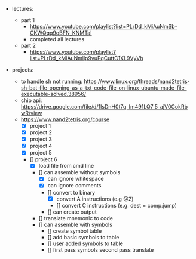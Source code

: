 - lectures:
	- part 1
		- https://www.youtube.com/playlist?list=PLrDd_kMiAuNmSb-CKWQqq9oBFN_KNMTaI
		- completed all lectures
	- part 2
		- https://www.youtube.com/playlist?list=PLrDd_kMiAuNmllp9vuPqCuttC1XL9VyVh

- projects:
	- to handle sh not running: https://www.linux.org/threads/nand2tetris-sh-bat-file-opening-as-a-txt-code-file-on-linux-ubuntu-made-file-executable-solved.38956/
	- chip api: https://drive.google.com/file/d/1IsDnH0t7q_Im491LQ7_5_ajV0CokRbwR/view
	- https://www.nand2tetris.org/course
		- [x] project 1
		- [x] project 2
		- [x] project 3
		- [x] project 4
		- [x] project 5
		- [] project 6
			- [x] load file from cmd line
			- [] can assemble without symbols
				- [x] can ignore whitespace
				- [x] can ignore comments
				- [] convert to binary
					- [x] convert A instructions (e.g @2)
					- [] convert C instructions (e.g. dest = comp:jump)
				- [] can create output
			- [] translate mnemonic to code
			- [] can assemble with symbols
				- [] create symbol table
				- [] add basic symbols to table
				- [] user added symbols to table
				- [] first pass symbols second pass translate
